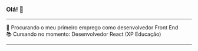 ### Olá! 👋
<hr>
👀 Procurando o meu primeiro emprego como desenvolvedor Front End <br>
📚 Cursando no momento: Desenvolvedor React (XP Educação) <br>
<hr>
